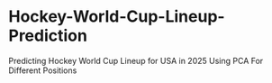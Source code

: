 # Hockey-World-Cup-Lineup-Prediction
Predicting Hockey World Cup Lineup for USA in 2025 Using PCA For Different Positions
